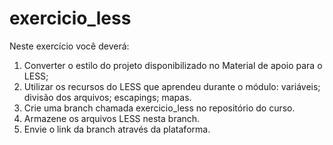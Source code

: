 # exercicio_less

Neste exercício você deverá:

1) Converter o estilo do projeto disponibilizado no Material de apoio para o LESS;
2) Utilizar os recursos do LESS que aprendeu durante o módulo:
variáveis;
divisão dos arquivos;
escapings;
mapas.
3) Crie uma branch chamada exercicio_less no repositório do curso.
4) Armazene os arquivos LESS nesta branch.
5) Envie o link da branch através da plataforma.